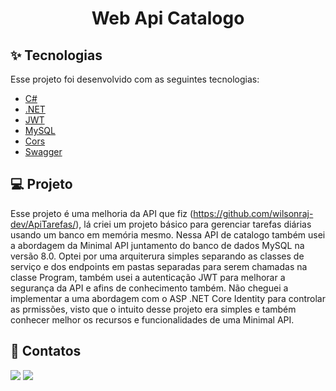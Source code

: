 <h1 align="center"> Web Api Catalogo</h1>

## ✨ Tecnologias

Esse projeto foi desenvolvido com as seguintes tecnologias:

- [C#](https://learn.microsoft.com/en-us/dotnet/csharp/)
- [.NET](https://learn.microsoft.com/en-us/dotnet/)
- [JWT](https://jwt.io)
- [MySQL](https://dev.mysql.com/doc/refman/8.0/en/)
- [Cors](https://developer.mozilla.org/en-US/docs/Web/HTTP/CORS)
- [Swagger](https://swagger.io)

## 💻 Projeto

Esse projeto é uma melhoria da API que fiz (https://github.com/wilsonraj-dev/ApiTarefas/), lá criei um projeto básico para gerenciar
tarefas diárias usando um banco em memória mesmo. Nessa API de catalogo também usei a abordagem da Minimal API juntamento do banco de dados
MySQL na versão 8.0.
Optei por uma arquiterura simples separando as classes de serviço e dos endpoints em pastas separadas para serem chamadas na classe Program,
também usei a autenticação JWT para melhorar a segurança da API e afins de conhecimento também. Não cheguei a implementar a uma abordagem com
o ASP .NET Core Identity para controlar as prmissões, visto que o intuito desse projeto era simples e também conhecer melhor os
recursos e funcionalidades de uma Minimal API.

## 📧 Contatos

<div>
  <a href="https://www.linkedin.com/in/wilsonjuniordev/" target="_blank"><img src="https://img.shields.io/badge/LinkedIn-0077B5?style=for-the-badge&logo=linkedin&logoColor=white"    target="_blank"></a>
  <a href="wilson.assis.junior@gmail.com"><img src="https://img.shields.io/badge/Gmail-D14836?style=for-the-badge&logo=gmail&logoColor=white" target="_blank"></a>
</div>
